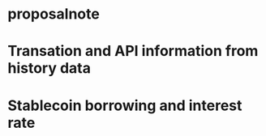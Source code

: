 # proposalnote
# Transation and API information from history data
# Stablecoin borrowing and interest rate

